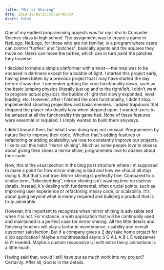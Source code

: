```yaml
---
title: "Mirror Shining"
date: 2018-12-01T15:55:20-05:00
draft: false
---
```


One of my earliest programming projects was for my Intro to Computer
Science class in high school. The assignment was to create a game in
NetLogo. NetLogo, for those who are not familiar, is a program where
users can control "turtles" and "patches", basically agents and the
squares they move on. Users can move the turtles, which can in turn
paint the patches they traverse.

I decided to make a simple platformer with a twist---the map was to be
encased in darkness except for a bubble of light. I started this
project early, having been bitten by a previous project that I may
have started the day before it was due. I remember getting the core
functionality down, such as the basic jumping physics (literally just
up and to the right/left, I didn't want to program actual physics);
the bubble of light that slowly expanded; level loading, etc. However,
after I finished the core functionality, I didn't stop.  I implemented
shooting projectiles and basic enemies. I added trapdoors that dropped
the player into deadly lava when stepped upon. I wanted users to be
amazed at all the functionality this game had. None of these features
were essential or required. I simply wanted to build them anyways.

I didn't know it then, but what I was doing was not
unusual. Programmers by nature like to improve their code. Whether
that's adding features or refactoring or adding scalability, we love
to constantly improve our projects. I like to call this habit "mirror
shining". Much as some people love to obsess about giving their shoes
a mirror shine, programmers love to obsess about their code.

Now, this is the usual section in the blog post structure where I'm
supposed to make a point for how mirror shining is bad and how we
should all stop doing it. But that's not true. Mirror shining is
perfectly fine. Compared to a similar term, "bikeshedding", mirror
shining isn't wasting time on useless details. Instead, it's dealing
with fundamental, often crucial points, such as improving user
experience or refactoring messy code, or scalability. It's about going
beyond what is merely required and building a product that is truly
admirable.

However, it's important to recognize when mirror shining is advisable
and when it is not. For instance, a web application that will be
continually used and maintained is a perfect case for mirror
shining. All the little details and finishing touches will play a
factor in maintenance, usability and overall customer
satisfaction. But if a company gives a 2 day take home project for a
job application? Maybe a multithreaded async S C A L A B L E webserver
isn't needed. Maybe a custom responsive UI with extra fancy animations
is a little much.

Having said that, would I still have put as much work into my project?
Certainly. After all, God is in the details.
